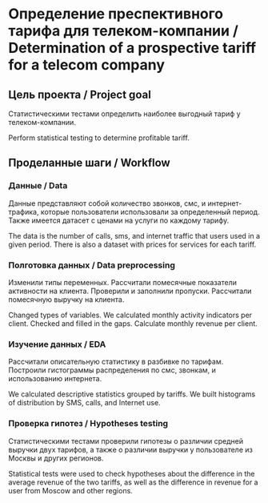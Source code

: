 # Определение преспективного тарифа для телеком-компании / Determination of a prospective tariff for a telecom company

## Цель проекта / Project goal
Статистическими тестами определить наиболее выгодный тариф у телеком-компании.

Perform statistical testing to determine profitable tariff.

## Проделанные шаги / Workflow

### Данные / Data
Данные представляют собой количество звонков, смс, и интернет-трафика, которые пользователи использовали за определенный период. Также имеется датасет с ценами на услуги по каждому тарифу.

The data is the number of calls, sms, and internet traffic that users used in a given period. There is also a dataset with prices for services for each tariff.

### Полготовка данных / Data preprocessing
Изменили типы переменных. Рассчитали помесячные показатели активности на клиента. Проверили и заполнили пропуски. Рассчитали помесячную выручку на клиента.

Changed types of variables. We calculated monthly activity indicators per client. Checked and filled in the gaps. Calculate monthly revenue per client.

### Изучение данных / EDA
Рассчитали описательную статистику в разбивке по тарифам. Построили гистограммы распределения по смс, звонкам, и использованию интернета.

We calculated descriptive statistics grouped by tariffs. We built histograms of distribution by SMS, calls, and Internet use.

### Проверка гипотез / Hypotheses testing
Статистическими тестами проверили гипотезы о различии средней выручки двух тарифов, а также о различии выручки у пользователе из Москвы и других регионов.

Statistical tests were used to check hypotheses about the difference in the average revenue of the two tariffs, as well as the difference in revenue for a user from Moscow and other regions.